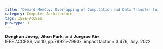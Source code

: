 ```yaml
---
title: "Demand MemCpy: Overlapping of Computation and Data Transfer for Heterogeneous Computing"
category: Computer Architecture
tags: IEEE-ACCESS
pub-type: J
---
```


**Donghun Jeong**, **Jihun Park**, and **Jungrae Kim** <br>
IEEE ACCESS, vol.10, pp.79925-79938, impact factor = 3.476, July. 2022
